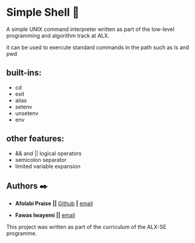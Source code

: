 # Simple Shell :shell:

A simple UNIX command interpreter written as part of the low-level programming and algorithm track at ALX.

it can be used to exercute standard commands in the path such as ls and pwd

## built-ins:
* cd
* exit
* alias
* setenv
* unsetenv
* env

## other features:
* && and || logical operators
* semicolon separator
* limited variable expansion

## Authors :black_nib:

* **Afolabi Praise** **||** [Github](https://github.com/officialpryz) **|** [email](afolabipraise43@gmail.com)

* **Fawas Iwayemi** **||** [email](iwayemiolawale@gmail.com)

This project was written as part of the curriculum of the ALX-SE programme.
